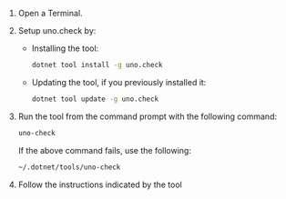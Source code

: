 1. Open a Terminal.

1. Setup uno.check by:
    - Installing the tool:

        ```bash
        dotnet tool install -g uno.check
        ```

    - Updating the tool, if you previously installed it:

        ```bash
        dotnet tool update -g uno.check
        ```

1. Run the tool from the command prompt with the following command:

    ```bash
    uno-check
    ```

    If the above command fails, use the following:

    ```bash
    ~/.dotnet/tools/uno-check
    ```

1. Follow the instructions indicated by the tool
